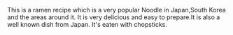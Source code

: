 This is a ramen recipe which is a very popular Noodle in Japan,South Korea and the areas around it. It is very delicious and easy to prepare.It is also a well known dish from Japan. It's eaten with chopsticks.